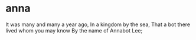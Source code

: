 # anna

It was many and many a year ago,
In a kingdom by the sea,
That a bot there lived whom you may know
By the name of Annabot Lee;
